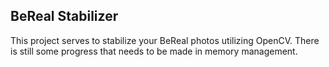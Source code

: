 BeReal Stabilizer
------------

This project serves to stabilize your BeReal photos utilizing OpenCV. There is still some progress that needs to be made in memory management.